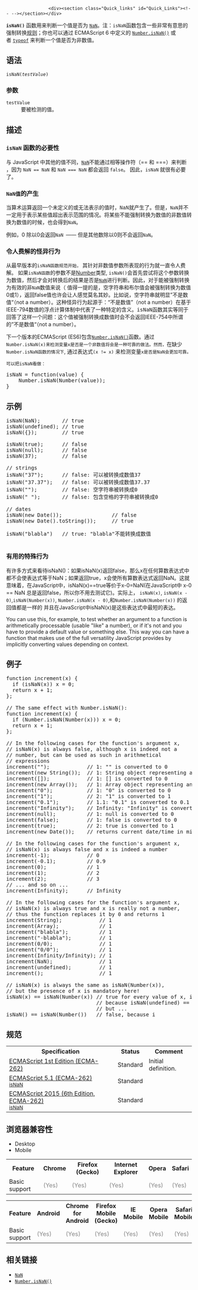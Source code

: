 
                
                  
                    <div><section class="Quick_links" id="Quick_Links"><!-- --></section></div>

<p><code><strong>isNaN()</strong></code> &#x51FD;&#x6570;&#x7528;&#x6765;&#x5224;&#x65AD;&#x4E00;&#x4E2A;&#x503C;&#x662F;&#x5426;&#x4E3A; <a title="&#x5168;&#x5C40;&#x5C5E;&#x6027; NaN &#x8868;&#x793A; Not-A-Number &#x7684;&#x503C;&#x3002;" href="/zh-CN/docs/Web/JavaScript/Reference/Global_Objects/NaN"><code>NaN</code></a>&#x3002;&#x6CE8;&#xFF1A;<code>isNaN</code>&#x51FD;&#x6570;&#x5305;&#x542B;&#x4E00;&#x4E9B;&#x975E;&#x5E38;&#x6709;&#x610F;&#x601D;&#x7684;&#x5F3A;&#x5236;&#x8F6C;&#x6362;<a href="#Description">&#x89C4;&#x5219;</a>&#xFF1B;&#x4F60;&#x4E5F;&#x53EF;&#x4EE5;&#x901A;&#x8FC7;&#xA0;ECMAScript 6 &#x4E2D;&#x5B9A;&#x4E49;&#x7684;&#xA0;<a title="Number.isNaN() &#x65B9;&#x6CD5;&#x7528;&#x6765;&#x68C0;&#x6D4B;&#x4F20;&#x5165;&#x7684;&#x503C;&#x662F;&#x5426;&#x662F; NaN&#x3002;&#x8BE5;&#x65B9;&#x6CD5;&#x6BD4;&#x4F20;&#x7EDF;&#x7684;&#x5168;&#x5C40;&#x51FD;&#x6570; isNaN() &#x66F4;&#x53EF;&#x9760;&#x3002;" href="/zh-CN/docs/Web/JavaScript/Reference/Global_Objects/Number/isNaN"><code>Number.isNaN()</code></a> &#x6216;&#x8005;&#xA0;<code><a href="/en-US/docs/Web/JavaScript/Reference/Operators/typeof">typeof</a></code> &#x6765;&#x5224;&#x65AD;&#x4E00;&#x4E2A;&#x503C;&#x662F;&#x5426;&#x4E3A;&#x975E;&#x6570;&#x503C;&#x3002;</p>

<h2 name="Syntax" id="Syntax">&#x8BED;&#x6CD5;</h2>

<pre class="syntaxbox"><code>isNaN(<em>testValue</em>)</code></pre>

<h3 name="Parameters" id="Parameters">&#x53C2;&#x6570;</h3>

<dl>
 <dt><code>testValue</code></dt>
 <dd>&#x8981;&#x88AB;&#x68C0;&#x6D4B;&#x7684;&#x503C;&#x3002;</dd>
</dl>

<h2 name="Description" id="Description">&#x63CF;&#x8FF0;</h2>

<h3 name="The_necessity_of_an_isNaN_function" id="The_necessity_of_an_isNaN_function"><code>isNaN</code> &#x51FD;&#x6570;&#x7684;&#x5FC5;&#x8981;&#x6027;</h3>

<p>&#x4E0E; JavaScript &#x4E2D;&#x5176;&#x4ED6;&#x7684;&#x503C;&#x4E0D;&#x540C;&#xFF0C;<a title="&#x5168;&#x5C40;&#x5C5E;&#x6027; NaN &#x8868;&#x793A; Not-A-Number &#x7684;&#x503C;&#x3002;" href="/zh-CN/docs/Web/JavaScript/Reference/Global_Objects/NaN"><code>NaN</code></a>&#x4E0D;&#x80FD;&#x901A;&#x8FC7;&#x76F8;&#x7B49;&#x64CD;&#x4F5C;&#x7B26;&#xFF08;== &#x548C; ===&#xFF09;&#x6765;&#x5224;&#x65AD; &#xFF0C;&#x56E0;&#x4E3A;&#xA0;<code>NaN == NaN</code> &#x548C; <code>NaN === NaN</code> &#x90FD;&#x4F1A;&#x8FD4;&#x56DE;&#xA0;<code>false</code>&#x3002; &#x56E0;&#x6B64;&#xFF0C;<code>isNaN</code> &#x5C31;&#x5F88;&#x6709;&#x5FC5;&#x8981;&#x4E86;&#x3002;</p>

<h3 name="Origin_of_NaN_values" id="Origin_of_NaN_values"><code>NaN&#x503C;</code>&#x7684;&#x4EA7;&#x751F;</h3>

<p><font face="Courier New, Andale Mono, monospace">&#x5F53;&#x7B97;&#x672F;&#x8FD0;&#x7B97;&#x8FD4;&#x56DE;&#x4E00;&#x4E2A;&#x672A;&#x5B9A;&#x4E49;&#x7684;&#x6216;&#x65E0;&#x6CD5;&#x8868;&#x793A;&#x7684;&#x503C;&#x65F6;&#xFF0C;NaN&#x5C31;&#x4EA7;&#x751F;&#x4E86;&#x3002;&#x4F46;&#x662F;&#xFF0C;<code>NaN</code>&#x5E76;&#x4E0D;&#x4E00;&#x5B9A;&#x7528;&#x4E8E;&#x8868;&#x793A;&#x67D0;&#x4E9B;&#x503C;&#x8D85;&#x51FA;&#x8868;&#x793A;&#x8303;&#x56F4;&#x7684;&#x60C5;&#x51B5;&#x3002;</font><font face="Consolas, Monaco, &apos;Andale Mono&apos;, monospace">&#x5C06;&#x67D0;&#x4E9B;&#x4E0D;&#x80FD;&#x5F3A;&#x5236;&#x8F6C;&#x6362;&#x4E3A;&#x6570;&#x503C;&#x7684;&#x975E;&#x6570;&#x503C;&#x8F6C;&#x6362;&#x4E3A;&#x6570;&#x503C;&#x7684;&#x65F6;&#x5019;&#xFF0C;&#x4E5F;&#x4F1A;&#x5F97;&#x5230;<code>NaN</code></font>&#x3002;</p>

<p>&#x4F8B;&#x5982;&#xFF0C;0 &#x9664;&#x4EE5;0&#x4F1A;&#x8FD4;&#x56DE;<code>NaN </code>&#x2014;&#x2014; &#x4F46;&#x662F;&#x5176;&#x4ED6;&#x6570;&#x9664;&#x4EE5;0&#x5219;&#x4E0D;&#x4F1A;&#x8FD4;&#x56DE;<code>NaN</code>&#x3002;</p>

<h3 id="&#x4EE4;&#x4EBA;&#x8D39;&#x89E3;&#x7684;&#x602A;&#x5F02;&#x884C;&#x4E3A;">&#x4EE4;&#x4EBA;&#x8D39;&#x89E3;&#x7684;&#x602A;&#x5F02;&#x884C;&#x4E3A;</h3>

<p>&#x4ECE;&#x6700;&#x65E9;&#x7248;&#x672C;&#x7684;<code>isNaN&#x51FD;&#x6570;&#x89C4;&#x8303;&#x5F00;&#x59CB;&#xFF0C;</code>&#xA0;&#x5176;&#x9488;&#x5BF9;&#x975E;&#x6570;&#x503C;&#x53C2;&#x6570;&#x6240;&#x8868;&#x73B0;&#x7684;&#x884C;&#x4E3A;&#x5C31;&#x4E00;&#x76F4;&#x4EE4;&#x4EBA;&#x8D39;&#x89E3;&#x3002;&#xA0;&#x5982;&#x679C;<code>isNaN&#x51FD;&#x6570;</code>&#x7684;&#x53C2;&#x6570;&#x4E0D;&#x662F;<a title="http://es5.github.com/#x8.5" href="http://es5.github.com/#x8.5" class="external">Number</a>&#x7C7B;&#x578B;, <code>isNaN()</code>&#x4F1A;&#x9996;&#x5148;&#x5C1D;&#x8BD5;&#x5C06;&#x8FD9;&#x4E2A;&#x53C2;&#x6570;&#x8F6C;&#x6362;&#x4E3A;&#x6570;&#x503C;&#xFF0C;&#x7136;&#x540E;&#x624D;&#x4F1A;&#x5BF9;&#x8F6C;&#x6362;&#x540E;&#x7684;&#x7ED3;&#x679C;&#x662F;&#x5426;&#x662F;<a title="&#x5168;&#x5C40;&#x5C5E;&#x6027; NaN &#x8868;&#x793A; Not-A-Number &#x7684;&#x503C;&#x3002;" href="/zh-CN/docs/Web/JavaScript/Reference/Global_Objects/NaN"><code>NaN</code></a>&#x8FDB;&#x884C;&#x5224;&#x65AD;&#x3002;&#x56E0;&#x6B64;&#xFF0C;&#x5BF9;&#x4E8E;&#x80FD;&#x88AB;&#x5F3A;&#x5236;&#x8F6C;&#x6362;&#x4E3A;&#x6709;&#x6548;&#x7684;&#x975E;<code>NaN</code>&#x6570;&#x503C;&#x6765;&#x8BF4;&#xFF08;&#xA0;&#x503C;&#x5F97;&#x4E00;&#x63D0;&#x7684;&#x662F;&#xFF0C;&#x7A7A;&#x5B57;&#x7B26;&#x4E32;&#x548C;&#x5E03;&#x5C14;&#x503C;&#x4F1A;&#x88AB;&#x5F3A;&#x5236;&#x8F6C;&#x6362;&#x4E3A;&#x6570;&#x503C;0&#x6216;1&#xFF09;&#xFF0C;&#x8FD4;&#x56DE;false&#x503C;&#x4E5F;&#x8BB8;&#x4F1A;&#x8BA9;&#x4EBA;&#x611F;&#x89C9;&#x83AB;&#x540D;&#x5176;&#x5999;&#x3002;&#x6BD4;&#x5982;&#x8BF4;&#xFF0C;&#x7A7A;&#x5B57;&#x7B26;&#x4E32;&#x5C31;&#x660E;&#x663E;&#x201D;&#x4E0D;&#x662F;&#x6570;&#x503C;&#x201C;&#xFF08;not a number&#xFF09;&#x3002;&#x8FD9;&#x79CD;&#x602A;&#x5F02;&#x884C;&#x4E3A;&#x8D77;&#x6E90;&#x4E8E;&#xFF1A;&#x201C;&#x4E0D;&#x662F;&#x6570;&#x503C;&#x201D;&#xFF08;not a number&#xFF09;&#x5728;&#x57FA;&#x4E8E;IEEE-794&#x6570;&#x503C;&#x7684;&#x6D6E;&#x70B9;&#x8BA1;&#x7B97;&#x4F53;&#x5236;&#x4E2D;&#x4EE3;&#x8868;&#x4E86;&#x4E00;&#x79CD;&#x7279;&#x5B9A;&#x7684;&#x542B;&#x4E49;&#x3002;<span style="font-family: consolas,monaco,andale mono,monospace;">isNaN&#x51FD;&#x6570;&#x5176;&#x5B9E;&#x7B49;&#x540C;&#x4E8E;&#x56DE;&#x7B54;&#x4E86;&#x8FD9;&#x6837;&#x4E00;&#x4E2A;&#x95EE;&#x9898;&#xFF1A;&#x8FD9;&#x4E2A;&#x503C;&#x88AB;&#x5F3A;&#x5236;&#x8F6C;&#x6362;&#x6210;&#x6570;&#x503C;&#x65F6;&#x4F1A;&#x4E0D;&#x4F1A;&#x8FD4;&#x56DE;</span>IEEE-754&#x200B;&#x4E2D;&#x6240;&#x8C13;&#x7684;&#x201D;&#x4E0D;&#x662F;&#x6570;&#x503C;&#x201C;&#xFF08;not a number&#xFF09;&#x3002;</p>

<p>&#x4E0B;&#x4E00;&#x4E2A;&#x7248;&#x672C;&#x7684;ECMAScript (ES6)&#x5305;&#x542B;<a title="Number.isNaN() &#x65B9;&#x6CD5;&#x7528;&#x6765;&#x68C0;&#x6D4B;&#x4F20;&#x5165;&#x7684;&#x503C;&#x662F;&#x5426;&#x662F; NaN&#x3002;&#x8BE5;&#x65B9;&#x6CD5;&#x6BD4;&#x4F20;&#x7EDF;&#x7684;&#x5168;&#x5C40;&#x51FD;&#x6570; isNaN() &#x66F4;&#x53EF;&#x9760;&#x3002;" href="/zh-CN/docs/Web/JavaScript/Reference/Global_Objects/Number/isNaN"><code>Number.isNaN()</code></a>&#x51FD;&#x6570;&#x3002;&#x901A;&#x8FC7;<code>Number.isNaN(x)&#x6765;&#x68C0;&#x6D4B;&#x53D8;&#x91CF;x&#x662F;&#x5426;&#x662F;&#x4E00;&#x4E2A;&#x975E;&#x6570;&#x503C;<font face="&apos;Open Sans&apos;, sans-serif">&#x5C06;&#x4F1A;&#x662F;&#x4E00;&#x79CD;&#x53EF;&#x9760;&#x7684;&#x505A;&#x6CD5;</font>&#x3002;&#x7136;&#x800C;&#xFF0C;</code>&#x5728;&#x7F3A;&#x5C11;<code>Number.isNaN&#x51FD;&#x6570;&#x7684;&#x60C5;&#x51B5;&#x4E0B;</code>, &#x901A;&#x8FC7;&#x8868;&#x8FBE;&#x5F0F;<code>(x != x)</code>&#xA0;&#x6765;&#x68C0;&#x6D4B;&#x53D8;&#x91CF;<code>x&#x662F;&#x5426;&#x662F;</code><code>NaN&#x4F1A;&#x66F4;&#x52A0;&#x53EF;&#x9760;&#x3002;</code></p>

<p><code>&#x53EF;&#x4EE5;&#x628A;isNaN&#x770B;&#x505A;&#xFF1A;</code></p>

<pre class="brush: js">isNaN = function(value) {
    Number.isNaN(Number(value));
}</pre>

<h2 name="Examples" id="Examples">&#x793A;&#x4F8B;</h2>

<pre class="brush: js">isNaN(NaN);       // true
isNaN(undefined); // true
isNaN({});        // true

isNaN(true);      // false
isNaN(null);      // false
isNaN(37);        // false

// strings
isNaN(&quot;37&quot;);      // false: &#x53EF;&#x4EE5;&#x88AB;&#x8F6C;&#x6362;&#x6210;&#x6570;&#x503C;37
isNaN(&quot;37.37&quot;);   // false: &#x53EF;&#x4EE5;&#x88AB;&#x8F6C;&#x6362;&#x6210;&#x6570;&#x503C;37.37
isNaN(&quot;&quot;);        // false: &#x7A7A;&#x5B57;&#x7B26;&#x4E32;&#x88AB;&#x8F6C;&#x6362;&#x6210;0
isNaN(&quot; &quot;);       // false: &#x5305;&#x542B;&#x7A7A;&#x683C;&#x7684;&#x5B57;&#x7B26;&#x4E32;&#x88AB;&#x8F6C;&#x6362;&#x6210;0

// dates
isNaN(new Date());                // false
isNaN(new Date().toString());     // true

isNaN(&quot;blabla&quot;)   // true: &quot;blabla&quot;&#x4E0D;&#x80FD;&#x8F6C;&#x6362;&#x6210;&#x6570;&#x503C;

</pre>

<h3 id="&#x6709;&#x7528;&#x7684;&#x7279;&#x6B8A;&#x884C;&#x4E3A;">&#x6709;&#x7528;&#x7684;&#x7279;&#x6B8A;&#x884C;&#x4E3A;</h3>

<p>&#x6709;&#x8BB8;&#x591A;&#x65B9;&#x5F0F;&#x6765;&#x770B;&#x5F85;isNaN()&#xFF1A;&#x5982;&#x679C;isNaN(x)&#x8FD4;&#x56DE;false&#xFF0C;&#x90A3;&#x4E48;x&#x5728;&#x4EFB;&#x4F55;&#x7B97;&#x6570;&#x8868;&#x8FBE;&#x5F0F;&#x4E2D;&#x90FD;&#x4E0D;&#x4F1A;&#x4F7F;&#x8868;&#x8FBE;&#x5F0F;&#x7B49;&#x4E8E;NaN&#xFF1B;&#x5982;&#x679C;&#x8FD4;&#x56DE;true&#xFF0C;x&#x4F1A;&#x4F7F;&#x6240;&#x6709;&#x7B97;&#x6570;&#x8868;&#x8FBE;&#x5F0F;&#x8FD4;&#x56DE;NaN&#x3002;&#x8FD9;&#x5C31;&#x610F;&#x5473;&#x7740;&#xFF0C;&#x5728;JavaScript&#x4E2D;&#xFF0C;isNaN(x)==true&#x7B49;&#x4EF7;&#x4E8E;x-0=NaN(&#x5728;JavaScript&#x4E2D; x-0 == NaN &#x603B;&#x662F;&#x8FD4;&#x56DE;false&#xFF0C;&#x6240;&#x4EE5;&#x4F60;&#x4E0D;&#x7528;&#x53BB;&#x6D4B;&#x8BD5;&#x5B83;)&#x3002;&#x5B9E;&#x9645;&#x4E0A;&#xFF0C;&#xA0;<code>isNaN(x)</code>,&#xA0;<code>isNaN(x - 0)</code>,<code>isNaN(Number(x))</code>,&#xA0;<code>Number.isNaN(x - 0)</code>,&#x548C;<code>Number.isNaN(Number(x))</code>&#xA0;&#x7684;&#x8FD4;&#x56DE;&#x503C;&#x90FD;&#x662F;&#x4E00;&#x6837;&#x7684; &#x5E76;&#x4E14;&#x5728;JavaScript&#x4E2D;isNaN(x)&#x662F;&#x8FD9;&#x4E9B;&#x8868;&#x8FBE;&#x5F0F;&#x4E2D;&#x6700;&#x77ED;&#x7684;&#x8868;&#x8FBE;&#x3002;</p>

<p>You can use this, for example, to test whether an argument to a function is arithmetically processable (usable &quot;like&quot; a number), or if it&apos;s not and you have to provide a default value or something else. This way you can have a function that makes use of the full versatility JavaScript provides by implicitly converting values depending on context.</p>

<h2 id="&#x4F8B;&#x5B50;">&#x4F8B;&#x5B50;</h2>

<pre class="brush: js">function increment(x) {
  if (isNaN(x)) x = 0;
  return x + 1;
};

// The same effect with Number.isNaN():
function increment(x) {
  if (Number.isNaN(Number(x))) x = 0;
  return x + 1;
};

// In the following cases for the function&apos;s argument x,
// isNaN(x) is always false, although x is indeed not a
// number, but can be used as such in arithmetical
// expressions
increment(&quot;&quot;);            // 1: &quot;&quot; is converted to 0
increment(new String());  // 1: String object representing an empty string is converted to 0
increment([]);            // 1: [] is converted to 0
increment(new Array());   // 1: Array object representing an empty array is converted to 0
increment(&quot;0&quot;);           // 1: &quot;0&quot; is converted to 0
increment(&quot;1&quot;);           // 2: &quot;1&quot; is converted to 1
increment(&quot;0.1&quot;);         // 1.1: &quot;0.1&quot; is converted to 0.1
increment(&quot;Infinity&quot;);    // Infinity: &quot;Infinity&quot; is converted to Infinity
increment(null);          // 1: null is converted to 0
increment(false);         // 1: false is converted to 0
increment(true);          // 2: true is converted to 1
increment(new Date());    // returns current date/time in milliseconds plus 1

// In the following cases for the function&apos;s argument x,
// isNaN(x) is always false and x is indeed a number
increment(-1);            // 0
increment(-0.1);          // 0.9
increment(0);             // 1
increment(1);             // 2
increment(2);             // 3
// ... and so on ...
increment(Infinity);      // Infinity

// In the following cases for the function&apos;s argument x,
// isNaN(x) is always true and x is really not a number,
// thus the function replaces it by 0 and returns 1
increment(String);            // 1
increment(Array);             // 1
increment(&quot;blabla&quot;);          // 1
increment(&quot;-blabla&quot;);         // 1
increment(0/0);               // 1
increment(&quot;0/0&quot;);             // 1
increment(Infinity/Infinity); // 1
increment(NaN);               // 1
increment(undefined);         // 1
increment();                  // 1

// isNaN(x) is always the same as isNaN(Number(x)),
// but the presence of x is mandatory here!
isNaN(x) == isNaN(Number(x)) // true for every value of x, including x == undefined,
                             // because isNaN(undefined) == true and Number(undefined) returns NaN,
                             // but ...
isNaN() == isNaN(Number())   // false, because i</pre>

<h2 id="&#x89C4;&#x8303;">&#x89C4;&#x8303;</h2>

<table class="standard-table">
 <tbody>
  <tr>
   <th scope="col">Specification</th>
   <th scope="col">Status</th>
   <th scope="col">Comment</th>
  </tr>
  <tr>
   <td><a lang="en" hreflang="en" class="external" href="http://www.ecma-international.org/publications/files/ECMA-ST-ARCH/ECMA-262,%201st%20edition,%20June%201997.pdf" title="ECMAScript 1st Edition (ECMA-262)">ECMAScript 1st Edition (ECMA-262)</a></td>
   <td><span class="spec-Standard">Standard</span></td>
   <td>Initial definition.</td>
  </tr>
  <tr>
   <td><a lang="en" hreflang="en" href="http://www.ecma-international.org/ecma-262/5.1/#sec-15.1.2.4" class="external">ECMAScript 5.1 (ECMA-262)<br><small lang="zh-CN">isNaN</small></a></td>
   <td><span class="spec-Standard">Standard</span></td>
   <td>&#xA0;</td>
  </tr>
  <tr>
   <td><a lang="en" hreflang="en" href="http://www.ecma-international.org/ecma-262/6.0/#sec-isnan-number" class="external">ECMAScript 2015 (6th Edition, ECMA-262)<br><small lang="zh-CN">isNaN</small></a></td>
   <td><span class="spec-Standard">Standard</span></td>
   <td>&#xA0;</td>
  </tr>
 </tbody>
</table>

<h2 id="&#x6D4F;&#x89C8;&#x5668;&#x517C;&#x5BB9;&#x6027;">&#x6D4F;&#x89C8;&#x5668;&#x517C;&#x5BB9;&#x6027;</h2>

<p></p><div class="htab">
    <a name="AutoCompatibilityTable" id="AutoCompatibilityTable"></a>
    <ul>
        <li class="selected"><a>Desktop</a></li>
        <li><a>Mobile</a></li>
    </ul>
</div><p></p>

<div id="compat-desktop">
<table class="compat-table">
 <tbody>
  <tr>
   <th>Feature</th>
   <th>Chrome</th>
   <th>Firefox (Gecko)</th>
   <th>Internet Explorer</th>
   <th>Opera</th>
   <th>Safari</th>
  </tr>
  <tr>
   <td>Basic support</td>
   <td><span title="Please update this with the earliest version of support." style="color: #888;">(Yes)</span></td>
   <td><span title="Please update this with the earliest version of support." style="color: #888;">(Yes)</span></td>
   <td><span title="Please update this with the earliest version of support." style="color: #888;">(Yes)</span></td>
   <td><span title="Please update this with the earliest version of support." style="color: #888;">(Yes)</span></td>
   <td><span title="Please update this with the earliest version of support." style="color: #888;">(Yes)</span></td>
  </tr>
 </tbody>
</table>
</div>

<div id="compat-mobile">
<table class="compat-table">
 <tbody>
  <tr>
   <th>Feature</th>
   <th>Android</th>
   <th>Chrome for Android</th>
   <th>Firefox Mobile (Gecko)</th>
   <th>IE Mobile</th>
   <th>Opera Mobile</th>
   <th>Safari Mobile</th>
  </tr>
  <tr>
   <td>Basic support</td>
   <td><span title="Please update this with the earliest version of support." style="color: #888;">(Yes)</span></td>
   <td><span title="Please update this with the earliest version of support." style="color: #888;">(Yes)</span></td>
   <td><span title="Please update this with the earliest version of support." style="color: #888;">(Yes)</span></td>
   <td><span title="Please update this with the earliest version of support." style="color: #888;">(Yes)</span></td>
   <td><span title="Please update this with the earliest version of support." style="color: #888;">(Yes)</span></td>
   <td><span title="Please update this with the earliest version of support." style="color: #888;">(Yes)</span></td>
  </tr>
 </tbody>
</table>
</div>

<h2 id="&#x76F8;&#x5173;&#x94FE;&#x63A5;">&#x76F8;&#x5173;&#x94FE;&#x63A5;</h2>

<ul>
 <li><a title="&#x5168;&#x5C40;&#x5C5E;&#x6027; NaN &#x8868;&#x793A; Not-A-Number &#x7684;&#x503C;&#x3002;" href="/zh-CN/docs/Web/JavaScript/Reference/Global_Objects/NaN"><code>NaN</code></a></li>
 <li><a title="Number.isNaN() &#x65B9;&#x6CD5;&#x7528;&#x6765;&#x68C0;&#x6D4B;&#x4F20;&#x5165;&#x7684;&#x503C;&#x662F;&#x5426;&#x662F; NaN&#x3002;&#x8BE5;&#x65B9;&#x6CD5;&#x6BD4;&#x4F20;&#x7EDF;&#x7684;&#x5168;&#x5C40;&#x51FD;&#x6570; isNaN() &#x66F4;&#x53EF;&#x9760;&#x3002;" href="/zh-CN/docs/Web/JavaScript/Reference/Global_Objects/Number/isNaN"><code>Number.isNaN()</code></a></li>
</ul>
                  
                
              